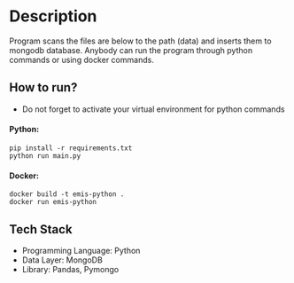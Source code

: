# Description
Program scans the files are below to the path (data) and inserts them to mongodb database.
Anybody can run the program through python commands or using docker commands.

## How to run?
* Do not forget to activate your virtual environment for python commands
#### Python:
```
pip install -r requirements.txt
python run main.py
```
#### Docker:
```
docker build -t emis-python .
docker run emis-python
```
## Tech Stack
* Programming Language: Python
* Data Layer: MongoDB
* Library: Pandas, Pymongo
